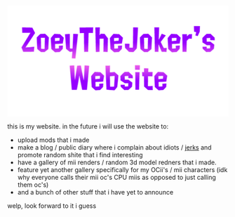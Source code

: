 <img src="https://raw.githubusercontent.com/ZoeyTheJoker/zoeythejoker.github.io/main/ZTJW_logo.png" align="center"/>

this is my website. in the future i will use the website to:

- upload mods that i made
- make a blog / public diary where i complain about idiots / <a href="https://www.google.com/search?client=opera-gx&q=jimmykaz&sourceid=opera&ie=UTF-8&oe=UTF-8">jerks</a> and promote random shite that i find interesting
- have a gallery of mii renders / random 3d model redners that i made.
- feature yet another gallery specifically for my OCii's / mii characters (idk why everyone calls their mii oc's CPU miis as opposed to just calling them oc's)
- and a bunch of other stuff that i have yet to announce

welp, look forward to it i guess
